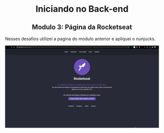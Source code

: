 <h1 align="center">Iniciando no Back-end</h1>

<h2 align="center">Modulo 3: Página da Rocketseat</h2>

Nesses desafios utilizei a pagina do modulo anterior e apliquei o nunjucks.

<p align="center">
  <img src="./public/assets/finalizado.gif" />
</p>

